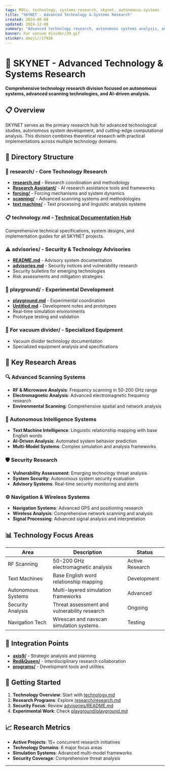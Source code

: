 ```yaml
---
tags: MOCs, technology, systems-research, skynet, autonomous-systems
title: "SKYNET - Advanced Technology & Systems Research"
created: 2024-06-08
updated: 2024-12-08
summary: "Advanced technology research, autonomous systems analysis, and cutting-edge computational studies"
banner: For vacuum divider/39.gif
sticker: emoji//1f916
---
```


# 🤖 SKYNET - Advanced Technology & Systems Research

**Comprehensive technology research division focused on autonomous systems, advanced scanning technologies, and AI-driven analysis.**

## 📋 Overview

SKYNET serves as the primary research hub for advanced technological studies, autonomous system development, and cutting-edge computational analysis. This division combines theoretical research with practical implementations across multiple technology domains.

## 📂 Directory Structure

### 🔬 **research/** - Core Technology Research
- **[research.md](research/research.md)** - Research coordination and methodology
- **[Research Assistant/](research/Research%20Assistant/)** - AI research assistance tools and frameworks
- **[forcing/](research/forcing/)** - Forcing mechanisms and system dynamics
- **[scanning/](research/scanning/)** - Advanced scanning systems and methodologies
- **[text machine/](research/text%20machine/)** - Text processing and linguistic analysis systems

### 📋 **technology.md** - [Technical Documentation Hub](technology.md)
Comprehensive technical specifications, system designs, and implementation guides for all SKYNET projects.

### ⚠️ **advisories/** - Security & Technology Advisories
- **[README.md](advisories/README.md)** - Advisory system documentation
- **[advisories.md](advisories/advisories.md)** - Security notices and vulnerability research
- Security bulletins for emerging technologies
- Risk assessments and mitigation strategies

### 🧪 **playground/** - Experimental Development
- **[playground.md](playground/playground.md)** - Experimental coordination
- **[Untitled.md](playground/Untitled.md)** - Development notes and prototypes
- Real-time simulation environments
- Prototype testing and validation

### 📁 **For vacuum divider/** - Specialized Equipment
- Vacuum divider technology documentation
- Specialized equipment analysis and specifications

## 🎯 Key Research Areas

### 🔍 Advanced Scanning Systems
- **RF & Microwave Analysis**: Frequency scanning in 50-200 GHz range
- **Electromagnetic Analysis**: Advanced electromagnetic frequency research
- **Environmental Scanning**: Comprehensive spatial and network analysis

### 🧠 Autonomous Intelligence Systems
- **Text Machine Intelligence**: Linguistic relationship mapping with base English words
- **AI-Driven Analysis**: Automated system behavior prediction
- **Multi-Model Systems**: Complex simulation and analysis frameworks

### 🛡️ Security Research  
- **Vulnerability Assessment**: Emerging technology threat analysis
- **System Security**: Autonomous system security evaluation
- **Advisory Systems**: Real-time security monitoring and alerts

### ⚙️ Navigation & Wireless Systems
- **Navigation Systems**: Advanced GPS and positioning research
- **Wireless Analysis**: Comprehensive network scanning and analysis
- **Signal Processing**: Advanced signal analysis and interpretation

## 📊 Technology Focus Areas

| Area | Description | Status |
|------|-------------|---------|
| RF Scanning | 50-200 GHz electromagnetic analysis | Active Research |
| Text Machines | Base English word relationship mapping | Development |
| Autonomous Systems | Multi-layered simulation frameworks | Advanced |
| Security Analysis | Threat assessment and vulnerability research | Ongoing |
| Navigation Tech | Wirescan and navscan simulation systems | Testing |

## 🔗 Integration Points

- **[axis9/](../axis9/axis9.md)** - Strategic analysis and planning
- **[Red&Queen/](../Red&Queen/Red&Queen.md)** - Interdisciplinary research collaboration
- **[programs/](../programs/programs.md)** - Development tools and utilities

## 🚀 Getting Started

1. **Technology Overview**: Start with [technology.md](technology.md)
2. **Research Programs**: Explore [research/research.md](research/research.md)
3. **Security Focus**: Review [advisories/README.md](advisories/README.md)
4. **Experimental Work**: Check [playground/playground.md](playground/playground.md)

## 📈 Research Metrics

- **Active Projects**: 15+ concurrent research initiatives
- **Technology Domains**: 6 major focus areas
- **Simulation Systems**: Advanced multi-model frameworks
- **Security Coverage**: Comprehensive threat analysis

---

```folder-index-content
```
